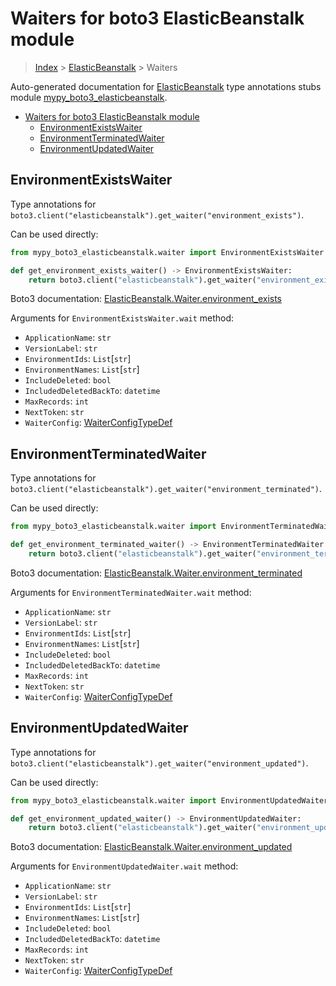 # Waiters for boto3 ElasticBeanstalk module

> [Index](..) > [ElasticBeanstalk](.) > Waiters

Auto-generated documentation for
[ElasticBeanstalk](https://boto3.amazonaws.com/v1/documentation/api/1.17.77/reference/services/elasticbeanstalk.html#ElasticBeanstalk)
type annotations stubs module
[mypy_boto3_elasticbeanstalk](https://pypi.org/project/mypy-boto3-elasticbeanstalk/).

- [Waiters for boto3 ElasticBeanstalk module](#waiters-for-boto3-elasticbeanstalk-module)
  - [EnvironmentExistsWaiter](#environmentexistswaiter)
  - [EnvironmentTerminatedWaiter](#environmentterminatedwaiter)
  - [EnvironmentUpdatedWaiter](#environmentupdatedwaiter)

## EnvironmentExistsWaiter

Type annotations for
`boto3.client("elasticbeanstalk").get_waiter("environment_exists")`.

Can be used directly:

```python
from mypy_boto3_elasticbeanstalk.waiter import EnvironmentExistsWaiter

def get_environment_exists_waiter() -> EnvironmentExistsWaiter:
    return boto3.client("elasticbeanstalk").get_waiter("environment_exists")
```

Boto3 documentation:
[ElasticBeanstalk.Waiter.environment_exists](https://boto3.amazonaws.com/v1/documentation/api/1.17.77/reference/services/elasticbeanstalk.html#ElasticBeanstalk.Waiter.environment_exists)

Arguments for `EnvironmentExistsWaiter.wait` method:

- `ApplicationName`: `str`
- `VersionLabel`: `str`
- `EnvironmentIds`: `List`\[`str`\]
- `EnvironmentNames`: `List`\[`str`\]
- `IncludeDeleted`: `bool`
- `IncludedDeletedBackTo`: `datetime`
- `MaxRecords`: `int`
- `NextToken`: `str`
- `WaiterConfig`: [WaiterConfigTypeDef](./type_defs.md#waiterconfigtypedef)

## EnvironmentTerminatedWaiter

Type annotations for
`boto3.client("elasticbeanstalk").get_waiter("environment_terminated")`.

Can be used directly:

```python
from mypy_boto3_elasticbeanstalk.waiter import EnvironmentTerminatedWaiter

def get_environment_terminated_waiter() -> EnvironmentTerminatedWaiter:
    return boto3.client("elasticbeanstalk").get_waiter("environment_terminated")
```

Boto3 documentation:
[ElasticBeanstalk.Waiter.environment_terminated](https://boto3.amazonaws.com/v1/documentation/api/1.17.77/reference/services/elasticbeanstalk.html#ElasticBeanstalk.Waiter.environment_terminated)

Arguments for `EnvironmentTerminatedWaiter.wait` method:

- `ApplicationName`: `str`
- `VersionLabel`: `str`
- `EnvironmentIds`: `List`\[`str`\]
- `EnvironmentNames`: `List`\[`str`\]
- `IncludeDeleted`: `bool`
- `IncludedDeletedBackTo`: `datetime`
- `MaxRecords`: `int`
- `NextToken`: `str`
- `WaiterConfig`: [WaiterConfigTypeDef](./type_defs.md#waiterconfigtypedef)

## EnvironmentUpdatedWaiter

Type annotations for
`boto3.client("elasticbeanstalk").get_waiter("environment_updated")`.

Can be used directly:

```python
from mypy_boto3_elasticbeanstalk.waiter import EnvironmentUpdatedWaiter

def get_environment_updated_waiter() -> EnvironmentUpdatedWaiter:
    return boto3.client("elasticbeanstalk").get_waiter("environment_updated")
```

Boto3 documentation:
[ElasticBeanstalk.Waiter.environment_updated](https://boto3.amazonaws.com/v1/documentation/api/1.17.77/reference/services/elasticbeanstalk.html#ElasticBeanstalk.Waiter.environment_updated)

Arguments for `EnvironmentUpdatedWaiter.wait` method:

- `ApplicationName`: `str`
- `VersionLabel`: `str`
- `EnvironmentIds`: `List`\[`str`\]
- `EnvironmentNames`: `List`\[`str`\]
- `IncludeDeleted`: `bool`
- `IncludedDeletedBackTo`: `datetime`
- `MaxRecords`: `int`
- `NextToken`: `str`
- `WaiterConfig`: [WaiterConfigTypeDef](./type_defs.md#waiterconfigtypedef)
